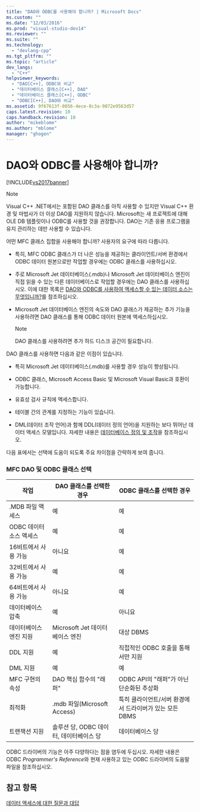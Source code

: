 ```yaml
---
title: "DAO와 ODBC를 사용해야 합니까? | Microsoft Docs"
ms.custom: ""
ms.date: "12/03/2016"
ms.prod: "visual-studio-dev14"
ms.reviewer: ""
ms.suite: ""
ms.technology: 
  - "devlang-cpp"
ms.tgt_pltfrm: ""
ms.topic: "article"
dev_langs: 
  - "C++"
helpviewer_keywords: 
  - "DAO[C++], ODBC와 비교"
  - "데이터베이스 클래스[C++], DAO"
  - "데이터베이스 클래스[C++], ODBC"
  - "ODBC[C++], DAO와 비교"
ms.assetid: 9f67613f-0056-4ece-8c3a-9872e9563d57
caps.latest.revision: 10
caps.handback.revision: 10
author: "mikeblome"
ms.author: "mblome"
manager: "ghogen"
---
```

# DAO와 ODBC를 사용해야 합니까?
[!INCLUDE[vs2017banner](../assembler/inline/includes/vs2017banner.md)]

> [!NOTE]
>  Visual C\+\+ .NET에서는 포함된 DAO 클래스를 아직 사용할 수 있지만 Visual C\+\+ 환경 및 마법사가 더 이상 DAO를 지원하지 않습니다.  Microsoft는 새 프로젝트에 대해 OLE DB 템플릿이나 ODBC를 사용할 것을 권장합니다.  DAO는 기존 응용 프로그램을 유지 관리하는 데만 사용할 수 있습니다.  
  
 어떤 MFC 클래스 집합을 사용해야 합니까?  사용자의 요구에 따라 다릅니다.  
  
-   특히, MFC ODBC 클래스가 더 나은 성능을 제공하는 클라이언트\/서버 환경에서 ODBC 데이터 원본으로만 작업할 경우에는 ODBC 클래스를 사용하십시오.  
  
-   주로 Microsoft Jet 데이터베이스\(.mdb\)나 Microsoft Jet 데이터베이스 엔진이 직접 읽을 수 있는 다른 데이터베이스로 작업할 경우에는 DAO 클래스를 사용하십시오.  이에 대한 목록은 [DAO와 ODBC를 사용하여 액세스할 수 있는 데이터 소스는 무엇입니까?](../data/what-data-sources-can-i-access-with-dao-and-odbc-q.md)를 참조하십시오.  
  
-   Microsoft Jet 데이터베이스 엔진의 속도와 DAO 클래스가 제공하는 추가 기능을 사용하려면 DAO 클래스를 통해 ODBC 데이터 원본에 액세스하십시오.  
  
    > [!NOTE]
    >  DAO 클래스를 사용하려면 추가 하드 디스크 공간이 필요합니다.  
  
 DAO 클래스를 사용하면 다음과 같은 이점이 있습니다.  
  
-   특히 Microsoft Jet 데이터베이스\(.mdb\)를 사용할 경우 성능이 향상됩니다.  
  
-   ODBC 클래스, Microsoft Access Basic 및 Microsoft Visual Basic과 호환이 가능합니다.  
  
-   유효성 검사 규칙에 액세스합니다.  
  
-   테이블 간의 관계를 지정하는 기능이 있습니다.  
  
-   DML\(데이터 조작 언어\)과 함께 DDL\(데이터 정의 언어\)을 지원하는 보다 뛰어난 데이터 액세스 모델입니다.  자세한 내용은 [데이터베이스 정의 및 조작](../data/are-ddl-and-dml-supported-q.md)을 참조하십시오.  
  
 다음 표에서는 선택에 도움이 되도록 주요 차이점을 간략하게 보여 줍니다.  
  
### MFC DAO 및 ODBC 클래스 선택  
  
|작업|DAO 클래스를 선택한 경우|ODBC 클래스를 선택한 경우|  
|--------|---------------------|----------------------|  
|.MDB 파일 액세스|예|예|  
|ODBC 데이터 소스 액세스|예|예|  
|16비트에서 사용 가능|아니요|예|  
|32비트에서 사용 가능|예|예|  
|64비트에서 사용 가능|아니요|예|  
|데이터베이스 압축|예|아니요|  
|데이터베이스 엔진 지원|Microsoft Jet 데이터베이스 엔진|대상 DBMS|  
|DDL 지원|예|직접적인 ODBC 호출을 통해서만 지원|  
|DML 지원|예|예|  
|MFC 구현의 속성|DAO 핵심 함수의 "래퍼"|ODBC API의 "래퍼"가 아닌 단순화된 추상화|  
|최적화|.mdb 파일\(Microsoft Access\)|특히 클라이언트\/서버 환경에서 드라이버가 있는 모든 DBMS|  
|트랜잭션 지원|솔루션 당, ODBC 데이터, 데이터베이스 당|데이터베이스 당|  
  
 ODBC 드라이버의 기능은 아주 다양하다는 점을 염두에 두십시오.  자세한 내용은 ODBC *Programmer's Reference*와 현재 사용하고 있는 ODBC 드라이버의 도움말 파일을 참조하십시오.  
  
## 참고 항목  
 [데이터 액세스에 대한 질문과 대답](../data/data-access-frequently-asked-questions-mfc-data-access.md)